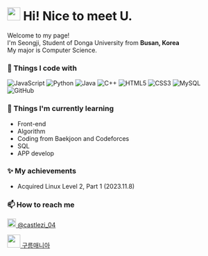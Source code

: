 <h1><img src="https://emojis.slackmojis.com/emojis/images/1531849430/4246/blob-sunglasses.gif?1531849430" width="30"/> Hi! Nice to meet U.</h1>

<p>Welcome to my page! </br> I'm Seongji, Student of Donga University from <b>Busan, Korea</b> </br>My major is Computer Science. </p>
<h3>🔭 Things I code with</h3>

![JavaScript](https://img.shields.io/badge/-JavaScript-black?style=flat-square&logo=javascript)
![Python](https://img.shields.io/badge/-Python-black?style=flat-square&logo=Python)
![Java](https://img.shields.io/badge/-java-E34A86?style=flat-square&logo=java)
![C++](https://img.shields.io/badge/-C++-00599C?style=flat-square&logo=c)
![HTML5](https://img.shields.io/badge/-HTML5-E34F26?style=flat-square&logo=html5&logoColor=white)
![CSS3](https://img.shields.io/badge/-CSS3-1572B6?style=flat-square&logo=css3)
![MySQL](https://img.shields.io/badge/-MySQL-black?style=flat-square&logo=mysql)
![GitHub](https://img.shields.io/badge/-GitHub-181717?style=flat-square&logo=github)

<h3>🌱 Things I'm currently learning</h3>
<ul>
  <li>Front-end</li>
  <li>Algorithm</li>
  <li>Coding from Baekjoon and Codeforces</li>
  <li>SQL</li>
  <li>APP develop</li>
</ul> 

<h3>✨ My achievements</h3>
<ul>
  <li>Acquired Linux Level 2, Part 1 (2023.11.8)</li>
</ul> 

<h3>📫 How to reach me</h3>
<a href="https://www.instagram.com/castlezi_04/" target="_blank"><img src="https://upload.wikimedia.org/wikipedia/commons/thumb/e/e7/Instagram_logo_2016.svg/1024px-Instagram_logo_2016.svg.png" width="20"/> @castlezi_04</a>

<a href="https://blog.naver.com/skycloud8507" target="_blank"><img src="https://upload.wikimedia.org/wikipedia/commons/b/b6/Naver_Blog.svg" width="30"/> 구름매니아</a>


<!--
**SonihiK/SonihiK** is a ✨ _special_ ✨ repository because its `README.md` (this file) appears on your GitHub profile.

Here are some ideas to get you started:

- 🔭 I’m currently working on ...
- 🌱 I’m currently learning ...
- 👯 I’m looking to collaborate on ...
- 🤔 I’m looking for help with ...
- 💬 Ask me about ...
- 📫 How to reach me: ...
- 😄 Pronouns: ...
- ⚡ Fun fact: ...
-->

